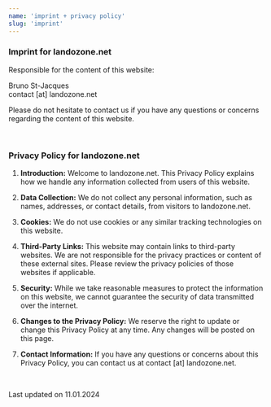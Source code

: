 ```yaml
---
name: 'imprint + privacy policy'
slug: 'imprint'
---
```


### Imprint for landozone.net

Responsible for the content of this website:

Bruno St-Jacques<br/>contact [at] landozone.net

Please do not hesitate to contact us if you have any questions or concerns regarding the content of this website.

<br/>

### Privacy Policy for landozone.net

1. **Introduction:**
   Welcome to landozone.net. This Privacy Policy explains how we handle any information collected from users of this website.

2. **Data Collection:**
   We do not collect any personal information, such as names, addresses, or contact details, from visitors to landozone.net.

3. **Cookies:**
   We do not use cookies or any similar tracking technologies on this website.

4. **Third-Party Links:**
   This website may contain links to third-party websites. We are not responsible for the privacy practices or content of these external sites. Please review the privacy policies of those websites if applicable.

5. **Security:**
   While we take reasonable measures to protect the information on this website, we cannot guarantee the security of data transmitted over the internet.

6. **Changes to the Privacy Policy:**
   We reserve the right to update or change this Privacy Policy at any time. Any changes will be posted on this page.

7. **Contact Information:**
   If you have any questions or concerns about this Privacy Policy, you can contact us at contact [at] landozone.net.

<br/>

Last updated on 11.01.2024
